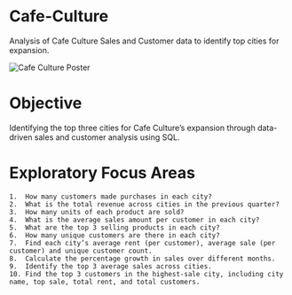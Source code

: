 # Cafe-Culture
Analysis of Cafe Culture Sales and Customer data to identify top cities for expansion. 



![Cafe Culture Poster](https://github.com/user-attachments/assets/1f64bff3-a6f0-4145-a072-77ac99d8880f)

# Objective
Identifying the top three cities for Cafe Culture’s expansion through data-driven sales and customer analysis using SQL.

# Exploratory Focus Areas
	1.	How many customers made purchases in each city?
	2.	What is the total revenue across cities in the previous quarter?
	3.	How many units of each product are sold?
	4.	What is the average sales amount per customer in each city?
	5.	What are the top 3 selling products in each city?
	6.	How many unique customers are there in each city?
	7.	Find each city’s average rent (per customer), average sale (per customer) and unique customer count.
	8.	Calculate the percentage growth in sales over different months.
	9.	Identify the top 3 average sales across cities.
	10.	Find the top 3 customers in the highest-sale city, including city name, top sale, total rent, and total customers.

